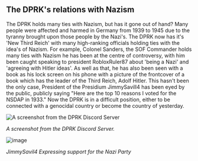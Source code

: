 ## The DPRK's relations with Nazism

The DPRK holds many ties with  Nazism, but has it gone out of hand? Many people were affected and harmed in Germany from 1939 to 1945 due to the tyranny brought upon those people by the Nazi's. The DPRK now has it's 'New Third Reich' with many high-ranking officials holding ties with the idea's of Nazism. For example, Colonel Sanders, the SOF Commander holds many ties with Nazism he has been at the centre of controversy, with him been caught speaking to president RobloxRuler87 about 'being a Nazi' and 'agreeing with Hitler ideas'. As well as that, he has also been seen with a book as his lock screen on his phone with a picture of the frontcover of a book which has the leader of the Third Reich, Adolf Hitler. This hasn't been the only case, President of the Presidium JimmySavill4 has been eyed by the public, publicly saying "Here are the top 10 reasons I voted for the NSDAP in 1933." Now the DPRK is in a difficult position, either to be connected with a genocidal country or become the country of yesterday.

![A screenshot from the DPRK Discord Server](https://user-images.githubusercontent.com/119078441/218209932-eea2e0b3-b4ef-45cf-8627-c1664707defe.png)

_A screenshot from the DPRK Discord Server._

![image](https://user-images.githubusercontent.com/119078441/218209954-fb2520fb-a743-4013-93a4-9720b6b28243.png)

_JimmySavil4 Expressing support for the Nazi Party_
